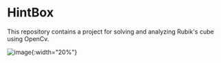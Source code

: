 # HintBox

This repository contains a project for solving and analyzing Rubik's cube using OpenCv.

![image](https://github.com/bugemdai/HintBox/blob/master/openCVLibrary343/analysis.gif){:width="20%"}


